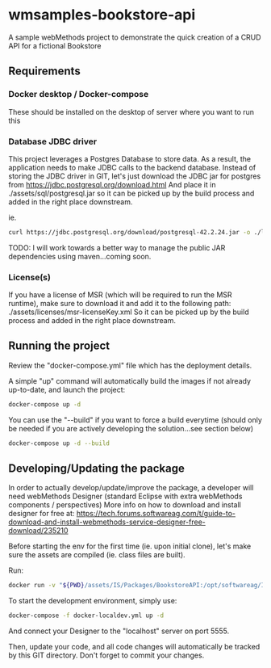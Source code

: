 # wmsamples-bookstore-api
A sample webMethods project to demonstrate the quick creation of a CRUD API for a fictional Bookstore

## Requirements

### Docker desktop / Docker-compose

These should be installed on the desktop of server where you want to run this

### Database JDBC driver

This project leverages a Postgres Database to store data.
As a result, the application needs to make JDBC calls to the backend database.
Instead of storing the JDBC driver in GIT, let's just download the JDBC jar for postgres from https://jdbc.postgresql.org/download.html
And place it in ./assets/sql/postgresql.jar so it can be picked up by the build process and added in the right place downstream.

ie.

```bash
curl https://jdbc.postgresql.org/download/postgresql-42.2.24.jar -o ./libs/postgresql.jar
```

TODO: I will work towards a better way to manage the public JAR dependencies using maven...coming soon.
### License(s)

If you have a license of MSR (which will be required to run the MSR runtime), make sure to download it and add it to the following path:
./assets/licenses/msr-licenseKey.xml
So it can be picked up by the build process and added in the right place downstream.

## Running the project

Review the "docker-compose.yml" file which has the deployment details. 

A simple "up" command will automatically build the images if not already up-to-date, and launch the project:

```bash
docker-compose up -d
```

You can use the "--build" if you want to force a build everytime (should only be needed if you are actively developing the solution...see section below)

```bash
docker-compose up -d --build
```

## Developing/Updating the package

In order to actually develop/update/improve the package, a developer will need webMethods Designer (standard Eclipse with extra webMethods components / perspectives)
More info on how to download and install designer for free at: 
https://tech.forums.softwareag.com/t/guide-to-download-and-install-webmethods-service-designer-free-download/235210

Before starting the env for the first time (ie. upon initial clone), let's make sure the assets are compiled (ie. class files are built).

Run:

```bash
docker run -v "${PWD}/assets/IS/Packages/BookstoreAPI:/opt/softwareag/IntegrationServer/packages/BookstoreAPI:rw" --entrypoint "/opt/softwareag/IntegrationServer/bin/jcode.sh" harbor.saggs.cloud/library/webmethods-msr-art-jdbc:dev-10.7-latest make BookstoreAPI
```

To start the development environment, simply use:

```bash
docker-compose -f docker-localdev.yml up -d
```

And connect your Designer to the "localhost" server on port 5555.

Then, update your code, and all code changes will automatically be tracked by this GIT directory. 
Don't forget to commit your changes.
